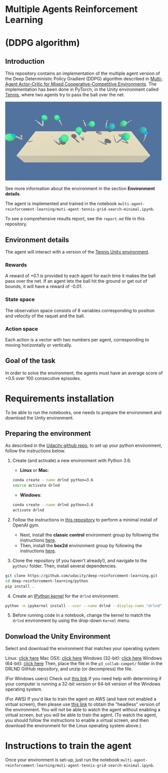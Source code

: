 # Multiple Agents Reinforcement Learning
# (DDPG algorithm)

## Introduction

This repository contains an implementation of the multiple agent version of the Deep Deterministic Policy Gradient (DDPG) algorithm described in [Multi-Agent Actor-Critic for Mixed Cooperative-Competitive Environments](https://arxiv.org/abs/1706.02275). The implementation has been done in PyTorch, in the Unity environment called [Tennis](https://github.com/Unity-Technologies/ml-agents/blob/master/docs/Learning-Environment-Examples.md#tennis), where two agents try to pass the ball over the net.

![tennis](https://github.com/manuelsh/continuous-control-reinforcement-learning/blob/master/images/reacher.gif)

See more information about the environment in the section **Environment details**.

The agent is implemented and trained in the notebook `multi-agent-reinforcement-learning/muti-agent-tennis-grid-search-minimal.ipynb`.

To see a comprehensive results report, see the `report.md` file in this repository.


## Environment details

The agent will interact with a version of the [Tennis Unity environment](https://github.com/Unity-Technologies/ml-agents/blob/master/docs/Learning-Environment-Examples.md#tennis).

### Rewards

A reward of +0.1 is provided to each agent for each time it makes the ball pass over the net. If an agent lets the ball hit the ground or get out of bounds, it will have a reward of -0.01.


### State space

The observation space consists of 8 variables corresponding to position and velocity of the raquet and the ball.

### Action space

Each action is a vector with two numbers per agent, corresponding to moving horizontally or vertically.

## Goal of the task

In order to solve the environment, the agents must have an average score of +0.5 over 100 consecutive episodes.

# Requirements installation

To be able to run the notebooks, one needs to prepare the environment and download the Unity environment.

## Preparing the environment

As described in the [Udacity github repo](https://github.com/udacity/deep-reinforcement-learning#dependencies), to set up your python environment, follow the instructions below.

1. Create (and activate) a new environment with Python 3.6.

	- __Linux__ or __Mac__: 
	```bash
	conda create --name drlnd python=3.6
	source activate drlnd
	```
	- __Windows__: 
	```bash
	conda create --name drlnd python=3.6 
	activate drlnd
	```
	
2. Follow the instructions in [this repository](https://github.com/openai/gym) to perform a minimal install of OpenAI gym.  
	- Next, install the **classic control** environment group by following the instructions [here](https://github.com/openai/gym#classic-control).
	- Then, install the **box2d** environment group by following the instructions [here](https://github.com/openai/gym#box2d).
	
3. Clone the repository (if you haven't already!), and navigate to the `python/` folder.  Then, install several dependencies.
```bash
git clone https://github.com/udacity/deep-reinforcement-learning.git
cd deep-reinforcement-learning/python
pip install .
```

4. Create an [IPython kernel](http://ipython.readthedocs.io/en/stable/install/kernel_install.html) for the `drlnd` environment.  
```bash
python -m ipykernel install --user --name drlnd --display-name "drlnd"
```

5. Before running code in a notebook, change the kernel to match the `drlnd` environment by using the drop-down `Kernel` menu. 

## Donwload the Unity Environment

Select and download the environment that matches your operating system:

Linux: [click here](https://s3-us-west-1.amazonaws.com/udacity-drlnd/P3/Tennis/Tennis_Linux.zip)
Mac OSX: [click here](https://s3-us-west-1.amazonaws.com/udacity-drlnd/P3/Tennis/Tennis.app.zip)
Windows (32-bit): [click here](https://s3-us-west-1.amazonaws.com/udacity-drlnd/P3/Tennis/Tennis_Windows_x86.zip)
Windows (64-bit): [click here](https://s3-us-west-1.amazonaws.com/udacity-drlnd/P3/Tennis/Tennis_Windows_x86_64.zip)
Then, place the file in the `p3_collab-compet/` folder in the DRLND GitHub repository, and unzip (or decompress) the file.

(For Windows users) Check out [this link](https://support.microsoft.com/en-us/help/827218/how-to-determine-whether-a-computer-is-running-a-32-bit-version-or-64) if you need help with determining if your computer is running a 32-bit version or 64-bit version of the Windows operating system.

(For AWS) If you'd like to train the agent on AWS (and have not enabled a virtual screen), then please use [this link](https://s3-us-west-1.amazonaws.com/udacity-drlnd/P3/Tennis/Tennis_Linux_NoVis.zip) to obtain the "headless" version of the environment. You will not be able to watch the agent without enabling a virtual screen, but you will be able to train the agent. (To watch the agent, you should follow the instructions to enable a virtual screen, and then download the environment for the Linux operating system above.)

# Instructions to train the agent

Once your environment is set-up, just run the notebook `multi-agent-reinforcement-learning/muti-agent-tennis-grid-search-minimal.ipynb`.

